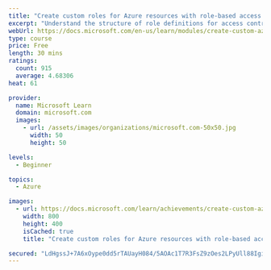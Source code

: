 ```yaml
---
title: "Create custom roles for Azure resources with role-based access control (RBAC)"
excerpt: "Understand the structure of role definitions for access control. Identify the role properties to use that define your custom role permissions. Create a custom Azure role and assign to a user."
webUrl: https://docs.microsoft.com/en-us/learn/modules/create-custom-azure-roles-with-rbac/
type: course
price: Free
length: 30 mins
ratings:
  count: 915
  average: 4.68306
heat: 61

provider:
  name: Microsoft Learn
  domain: microsoft.com
  images:
    - url: /assets/images/organizations/microsoft.com-50x50.jpg
      width: 50
      height: 50

levels:
  - Beginner

topics:
  - Azure

images:
  - url: https://docs.microsoft.com/learn/achievements/create-custom-azure-roles-with-rbac-social.png
    width: 800
    height: 400
    isCached: true
    title: "Create custom roles for Azure resources with role-based access control (RBAC)"

secured: "LdHgssJ+7A6xOype0dd5rTAUayH084/5AOAc1T7R3FsZ9zOes2LPyUll88Igiyt6OUD6Yn6/avf5DurPfkH4Y/OW8QktHbnacaPuGHPlZzmmcIe9Ym5AziXHKv6s+fW7dPbK6xWPxy2ybZMtfop633a0CdutJx80ryNa/J/TrPJT2Rat8iX7OrwS4DSESZTBczeg5qntOPZopKgsDzaujukH/r4yKthdrL6iIAbBJa0yOAsL380HHhzssb2BmMopkMfHl74NWKRZD/4JwNPhAGADZMFGbPjGzXmBsPF5D0Ta6wYRyfoCvIX0+y1ehM8fq4JgmLpBbcnfirRwfUlazSZ0j6WYYhmXv/gtQASoaXfZ87cva9ZLx5qh2jcQaSzW13Owvl0n2PDJKLecfRRn4Q==;DJQM9Kf9LN8zHHg3HCaamQ=="
---
```


